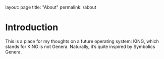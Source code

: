 layout: page
title: "About"
permalink: /about

# Introduction

This is a place for my thoughts on a future operating system: KING, which stands for KING is not Genera. Naturally, it&rsquo;s quite inspired by Symbolics Genera.

